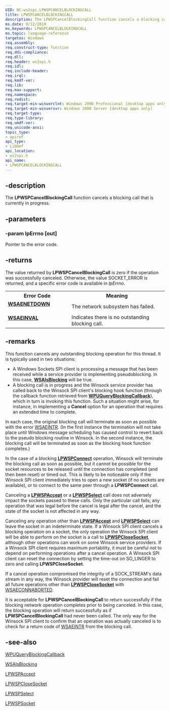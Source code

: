 ```yaml
---
UID: NC:ws2spi.LPWSPCANCELBLOCKINGCALL
title: LPWSPCANCELBLOCKINGCALL
description: The LPWSPCancelBlockingCall function cancels a blocking call that is currently in progress.
ms.date: 9/12/2019
ms.keywords: LPWSPCANCELBLOCKINGCALL
ms.topic: language-reference
targetos: Windows
req.assembly: 
req.construct-type: function
req.ddi-compliance: 
req.dll: 
req.header: ws2spi.h
req.idl: 
req.include-header: 
req.irql: 
req.kmdf-ver: 
req.lib: 
req.max-support: 
req.namespace: 
req.redist: 
req.target-min-winverclnt: Windows 2000 Professional [desktop apps only]
req.target-min-winversvr: Windows 2000 Server [desktop apps only]
req.target-type: 
req.type-library: 
req.umdf-ver: 
req.unicode-ansi: 
topic_type:
- apiref
api_type:
- LibDef
api_location:
- ws2spi.h
api_name:
- LPWSPCANCELBLOCKINGCALL
---
```


## -description
The **LPWSPCancelBlockingCall** function cancels a blocking call that is currently in progress.

## -parameters

### -param lpErrno [out]
Pointer to the error code.

## -returns
The value returned by **LPWSPCancelBlockingCall** is zero if the operation was successfully canceled. Otherwise, the value SOCKET_ERROR is returned, and a specific error code is available in <i>lpErrno</i>.

<table>
<tr>
<th> Error Code </th>
<th>Meaning</th>
</tr>

<tr>
<td width="40%">
<dl>                                              
<dt><b><a href="https://docs.microsoft.com/en-us/windows/win32/winsock/windows-sockets-error-codes-2#WSAENETDOWN">WSAENETDOWN</a></b></dl>
</dl>
</td>
<td width="60%">
The network subsystem has failed.  
</td>
</tr>

<tr>
<td width="40%">
<dl>                                              
<dt><b><a href="https://docs.microsoft.com/en-us/windows/win32/winsock/windows-sockets-error-codes-2#WSAEINVAL">WSAEINVAL</a></b></dl>
</dl>
</td>
<td width="60%">
Indicates there is no outstanding blocking call.  
</td>
</tr>

</table>


## -remarks
This function cancels any outstanding blocking operation for this thread. It is typically used in two situations:

-   A Windows Sockets SPI client is processing a message that has been received while a service provider is implementing pseudoblocking. In this case, <a href="https://docs.microsoft.com/en-us/windows/win32/api/winsock2/nf-winsock2-wsaisblocking">**WSAIsBlocking**</a> will be true.
-   A blocking call is in progress and the Winsock service provider has called back to the Winsock SPI client's blocking hook function (through the callback function retrieved from <a href="https://docs.microsoft.com/en-us/windows/win32/api/ws2spi/nf-ws2spi-wpuqueryblockingcallback">**WPUQueryBlockingCallback**</a>), which in turn is invoking this function. Such a situation might arise, for instance, in implementing a **Cancel** option for an operation that requires an extended time to complete.

In each case, the original blocking call will terminate as soon as possible with the error <a href="https://docs.microsoft.com/en-us/windows/win32/winsock/windows-sockets-error-codes-2#WSAEINTR">WSAEINTR</a>. (In the first instance the termination will not take place until Windows message scheduling has caused control to revert back to the pseudo blocking routine in Winsock. In the second instance, the blocking call will be terminated as soon as the blocking hook function completes.)

In the case of a blocking <a href="https://docs.microsoft.com/en-us/windows/win32/api/ws2spi/nc-ws2spi-lpwspconnect">**LPWSPConnect**</a> operation, Winsock will terminate the blocking call as soon as possible, but it cannot be possible for the socket resources to be released until the connection has completed (and then been reset) or timed out. This is likely to be noticeable only if the Winsock SPI client immediately tries to open a new socket (if no sockets are available), or to connect to the same peer through a **LPWSPConnect** call.

Canceling a <a href="https://docs.microsoft.com/en-us/windows/win32/api/ws2spi/nc-ws2spi-lpwspaccept">**LPWSPAccept**</a> or a <a href="https://docs.microsoft.com/en-us/windows/win32/api/ws2spi/nc-ws2spi-lpwspselect">**LPWSPSelect**</a> call does not adversely impact the sockets passed to these calls. Only the particular call fails; any operation that was legal before the cancel is legal after the cancel, and the state of the socket is not affected in any way.

Canceling any operation other than <a href="https://docs.microsoft.com/en-us/windows/win32/api/ws2spi/nc-ws2spi-lpwspaccept">**LPWSPAccept**</a> and <a href="https://docs.microsoft.com/en-us/windows/win32/api/ws2spi/nc-ws2spi-lpwspselect">**LPWSPSelect**</a> can leave the socket in an indeterminate state. If a Winsock SPI client cancels a blocking operation on a socket, the only operation the Winsock SPI client will be able to perform on the socket is a call to <a href="https://docs.microsoft.com/en-us/windows/win32/api/ws2spi/nc-ws2spi-lpwspclosesocket">**LPWSPCloseSocket**</a>, although other operations can work on some Winsock service providers. If a Winsock SPI client requires maximum portability, it must be careful not to depend on performing operations after a cancel operation. A Winsock SPI client can reset the connection by setting the time-out on SO_LINGER to zero and calling **LPWSPCloseSocket**.

If a cancel operation compromised the integrity of a SOCK_STREAM's data stream in any way, the Winsock provider will reset the connection and fail all future operations other than <a href="https://docs.microsoft.com/en-us/windows/win32/api/ws2spi/nc-ws2spi-lpwspclosesocket">**LPWSPCloseSocket**</a> with <a href="https://docs.microsoft.com/en-us/windows/win32/winsock/windows-sockets-error-codes-2#WSAECONNABORTED">WSAECONNABORTED</a>.

It is acceptable for **LPWSPCancelBlockingCall** to return successfully if the blocking network operation completes prior to being canceled. In this case, the blocking operation will return successfully as if **LPWSPCancelBlockingCall** had never been called. The only way for the Winsock SPI client to confirm that an operation was actually canceled is to check for a return code of <a href="https://docs.microsoft.com/en-us/windows/win32/winsock/windows-sockets-error-codes-2#WSAEINTR">WSAEINTR</a> from the blocking call.

## -see-also
<a href="https://docs.microsoft.com/en-us/windows/win32/api/ws2spi/nf-ws2spi-wpuqueryblockingcallback">WPUQueryBlockingCallback</a>

<a href="https://docs.microsoft.com/en-us/windows/win32/api/winsock2/nf-winsock2-wsaisblocking">WSAIsBlocking</a>

[LPWSPAccept](nc-ws2spi-lpwspaccept.md)

<a href="https://docs.microsoft.com/en-us/windows/win32/api/ws2spi/nc-ws2spi-lpwspclosesocket">LPWSPCloseSocket</a>

<a href="https://docs.microsoft.com/en-us/windows/win32/api/ws2spi/nc-ws2spi-lpwspselect">LPWSPSelect</a>

<a href="https://docs.microsoft.com/en-us/windows/win32/api/ws2spi/nc-ws2spi-lpwspsocket">LPWSPSocket</a>



